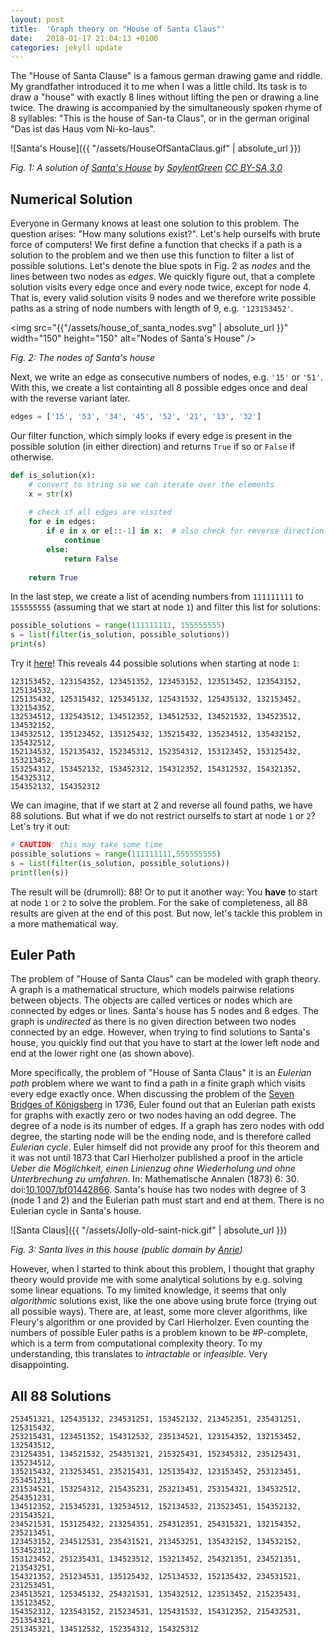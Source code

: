 ```yaml
---
layout: post
title:  'Graph theory on "House of Santa Claus"'
date:   2018-01-17 21:04:13 +0100
categories: jekyll update
---
```


The "House of Santa Clause" is a famous german drawing game and riddle. My grandfather introduced it to me when I was a little child. Its task is to draw a "house" with exactly 8 lines without lifting the pen or drawing a line twice. The drawing is accompanied by the simultaneously spoken rhyme of 8 syllables: "This is the house of San-ta Claus", or in the german original "Das ist das Haus vom Ni-ko-laus".

![Santa's House]({{ "/assets/HouseOfSantaClaus.gif" | absolute_url }})

*Fig. 1: A solution of [Santa's House](https://de.wikipedia.org/wiki/Haus_vom_Nikolaus#/media/File:Blender3D_HouseOfStNiclas.gif) by [SoylentGreen](https://commons.wikimedia.org/wiki/User:SoylentGreen) [CC BY-SA 3.0](http://creativecommons.org/licenses/by-sa/3.0/)*

## Numerical Solution

Everyone in Germany knows at least one solution to this problem. The question arises: "How many solutions exist?". Let's help ourselfs with brute force of computers! We first define a function that checks if a path is a solution to the problem and we then use this function to filter a list of possible solutions. Let's denote the blue spots in Fig. 2 as *nodes* and the lines between two nodes as *edges*. We quickly figure out, that a complete solution visits every edge once and every node twice, except for node 4. That is, every valid solution visits 9 nodes and we therefore write possible paths as a string of node numbers with length of 9, e.g. `'123153452'`.

<img src="{{"/assets/house_of_santa_nodes.svg" | absolute_url }}" width="150" height="150" alt="Nodes of Santa's House" />

*Fig. 2: The nodes of Santa's house*

Next, we write an edge as consecutive numbers of nodes, e.g. `'15'` or `'51'`. With this, we create a list containting all 8 possible edges once and deal with the reverse variant later.

```python
edges = ['15', '53', '34', '45', '52', '21', '13', '32']
```

Our filter function, which simply looks if every edge is present in the possible solution (in either direction) and returns `True` if so or `False` if otherwise.

```python
def is_solution(x):
    # convert to string so we can iterate over the elements
    x = str(x)
    
    # check if all edges are visited
    for e in edges:
        if e in x or e[::-1] in x:  # also check for reverse direction
            continue
        else:
            return False
    
    return True
```

In the last step, we create a list of acending numbers from `111111111` to `155555555` (assuming that we start at node `1`) and filter this list for solutions:

```python
possible_solutions = range(111111111, 155555555)
s = list(filter(is_solution, possible_solutions))
print(s)
```

Try it [here](https://repl.it/repls/ImperturbableDisfiguredMonads)!
This reveals 44 possible solutions when starting at node `1`:

```
123153452, 123154352, 123451352, 123453152, 123513452, 123543152, 125134532,
125135432, 125315432, 125345132, 125431532, 125435132, 132153452, 132154352,
132534512, 132543512, 134512352, 134512532, 134521532, 134523512, 134532152,
134532512, 135123452, 135125432, 135215432, 135234512, 135432152, 135432512,
152134532, 152135432, 152345312, 152354312, 153123452, 153125432, 153213452,
153254312, 153452132, 153452312, 154312352, 154312532, 154321352, 154325312,
154352132, 154352312
```

We can imagine, that if we start at 2 and reverse all found paths, we have 88 solutions.
But what if we do not restrict ourselfs to start at node `1` or `2`? Let's try it out:

```python
# CAUTION: this may take some time
possible_solutions = range(111111111,555555555)
s = list(filter(is_solution, possible_solutions))
print(len(s))
```

The result will be (drumroll): 88! Or to put it another way: You __have__ to start at node `1` or `2` to solve the problem. For the sake of completeness, all 88 results are given at the end of this post. But now, let's tackle this problem in a more mathematical way.

## Euler Path

The problem of "House of Santa Claus" can be modeled with graph theory. A graph is a mathematical structure, which models pairwise relations between objects. The objects are called vertices or nodes which are connected by edges or lines. Santa's house has 5 nodes and 8 edges. The graph is *undirected* as there is no given direction between two nodes connected by an edge. However, when trying to find solutions to Santa's house, you quickly find out that you have to start at the lower left node and end at the lower right one (as shown above).

More specifically, the problem of "House of Santa Claus" it is an *Eulerian path* problem where we want to find a path in a finite graph which visits every edge exactly once. When discussing the problem of the [Seven Bridges of Königsberg](https://en.wikipedia.org/wiki/Seven_Bridges_of_Königsberg) in 1736, Euler found out that an Eulerian path exists for graphs with exactly zero or two nodes having an odd degree. The degree of a node is its number of edges. If a graph has zero nodes with odd degree, the starting node will be the ending node, and is therefore called *Eulerian cycle*. Euler himself did not provide any proof for this theorem and it was not until 1873 that Carl Hierholzer published a proof in the article *Ueber die Möglichkeit, einen Linienzug ohne Wiederholung und ohne Unterbrechung zu umfahren*. In: Mathematische Annalen (1873) 6: 30. doi:[10.1007/bf01442866](https://doi.org/10.1007/bf01442866).  Santa's house has two nodes with degree of 3 (node 1 and 2) and the Eulerian path must start and end at them. There is no Eulerian cycle in Santa's house.

![Santa Claus]({{ "/assets/Jolly-old-saint-nick.gif" | absolute_url }})

*Fig. 3: Santa lives in this house (public domain by [Anrie](https://commons.wikimedia.org/wiki/File:Jolly-old-saint-nick.gif))*

However, when I started to think about this problem, I thought that graphy theory would provide me with some analytical solutions by e.g. solving some linear equations. To my limited knowledge, it seems that only *algorithmic* solutions exist, like the one above using brute force (trying out all possible ways). There are, at least, some more clever algorithms, like Fleury's algorithm or one provided by Carl Hierholzer. Even counting the numbers of possible Euler paths is a problem known to be #P-complete, which is a term from computational complexity theory. To my understanding, this translates to *intractable* or *infeasible*. Very disappointing.

## All 88 Solutions

```
253451321, 125435132, 234531251, 153452132, 213452351, 235431251, 125315432,
253215431, 123451352, 154312532, 235134521, 123154352, 132153452, 132543512,
231254351, 134521532, 254351321, 215325431, 152345312, 235125431, 135234512,
135215432, 213253451, 235215431, 125135432, 123153452, 253123451, 253451231,
231534521, 153254312, 215435231, 253213451, 253154321, 134532512, 254351231,
134512352, 215345231, 132534512, 152134532, 213523451, 154352132, 231543521,
234521531, 153125432, 213254351, 254312351, 254315321, 132154352, 235213451,
123453152, 234512531, 235431521, 213453251, 135432152, 134532152, 153452312,
153123452, 251235431, 134523512, 153213452, 254321351, 234521351, 213543251,
154321352, 251234531, 135125432, 125134532, 152135432, 234531521, 231253451,
234513521, 125345132, 254321531, 135432512, 123513452, 215235431, 135123452,
154352312, 123543152, 215234531, 125431532, 154312352, 215432531, 251354321,
251345321, 134512532, 152354312, 154325312
```

